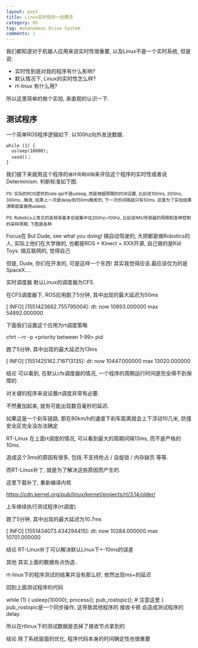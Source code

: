 ```yaml
---
layout: post
title: Linux实时性的一些概念
category: OS
tag: Autonomous Drive System
comments: 1
---
```


我们都知道对于机器人应用来说实时性很重要, 以及Linux不是一个实时系统, 但是说:

* 实时性到底对我的程序有什么影响?
* 默认情况下, Linux的实时性怎么样?
* rt-linux 有什么用?

所以这里简单的做个实验, 来直观的认识一下.

## 测试程序
一个简单ROS程序逻辑如下: 以100hz向外发送数据.  
```
while (1) {
  usleep(10000);
  send()；
}
```

我们接下来就用这个程序的`循环周期间隔`来评估这个程序的实时性或者说Determinism. 判断标准如下图.


<small> PS: 实际的ROS提供的rate api不是usleep, 而是根据预期的时间设置, 比如说100ms, 200ms, 300ms...触发, 如果上一次是delay到150ms触发的, 下一次的间隔就只有50ms. 这里为了实验结果清晰就直接用usleep. </small> 

<small> PS: Robotics上常见的高频率基本也就集中在200hz~100hz, 比如说IMU传感器的周期和各种控制的采样周期, 下图是各种 </small> 



Focus在
But Dude, see what you doing!
搞自动驾驶的, 大把都是做Robotics的人, 实际上他们在大学做的, 也都是ROS + Kinect + XXX开源, 自己做的是Kid Toys.
搞互联网的, 觉得自己

但是, Dude, 你们在开发的, 可是这样一个东西!
其实我觉得应该.最应该仅为的是SpaceX....




实时调度器
默认Linux的调度器为CFS.

在CFS调度器下, ROS应用跑了5分钟, 其中出现的最大延迟为50ms

[ INFO] [1551423662.755795004]: dt: now 10893.000000 max 54892.000000

下面我们设置这个应用为rt调度策略

chrt --rr  -p <priority between 1-99> pid


跑了5分钟, 其中出现的最大延迟为13ms

[ INFO] [1551425162.716713135]: dt: now 10447.000000 max 13020.000000


结论
可以看到, 在默认cfs调度器的情况, 一个程序的周期运行时间是完全得不到保障的.

对关键的程序来说设置rt调度非常有必要.

不然叠加起来, 就有可能出现数百毫秒的延迟.



如果这是一个刹车链路, 那在80km/h的速度下刹车距离就会上下浮动10几米,  防撞安全区完全没办法确定



RT-Linux
在上面rt调度的情况, 可以看到最大的周期间隔13ms, 而不是严格的10ms.

造成这个3ms的原因有很多, 包括 不支持抢占 / 自旋锁 / 内存缺页 等等.

而RT-Linux补丁, 就是为了解决这些原因而产生的.



这里下载补丁, 重新编译内核

https://cdn.kernel.org/pub/linux/kernel/projects/rt/3.14/older/

上车继续执行测试程序(rt调度)



跑了5分钟, 其中出现的最大延迟为10.7ms

[ INFO] [1551434073.434294415]: dt: now 10284.000000 max 10701.000000


结论
RT-Linux补丁可以解决默认Linux下+-10ms的误差



其他
其实上面的数据有点伪造..

rt-linux下的程序测试的结果并没有那么好, 依然出现ms+的延迟



回到上面测试程序的代码

while (1) {
  usleep(10000);
  process();
  pub_rostopic(); # 注意这里
}
pub_rostopic是一个同步操作, 这导致其他程序的 接收卡顿 会造成测试程序的delay.

所以在rtlinux下的测试数据是去掉了接收节点拿到的



结论
除了系统层面的优化, 程序代码本身的时间确定性也很重要

